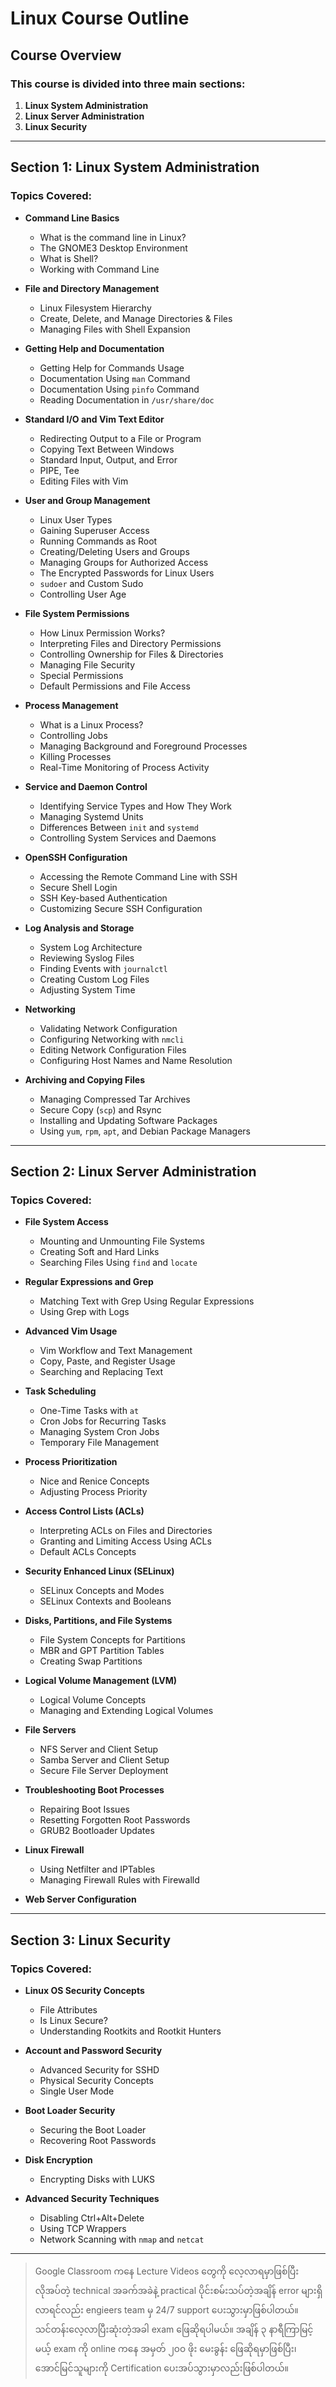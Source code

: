 # Linux Course Outline

## Course Overview

### This course is divided into three main sections:

1. **Linux System Administration**
2. **Linux Server Administration**
3. **Linux Security**

---

## Section 1: Linux System Administration

### Topics Covered:

- **Command Line Basics**
  - What is the command line in Linux?
  - The GNOME3 Desktop Environment
  - What is Shell?
  - Working with Command Line

- **File and Directory Management**
  - Linux Filesystem Hierarchy
  - Create, Delete, and Manage Directories & Files
  - Managing Files with Shell Expansion

- **Getting Help and Documentation**
  - Getting Help for Commands Usage
  - Documentation Using `man` Command
  - Documentation Using `pinfo` Command
  - Reading Documentation in `/usr/share/doc`

- **Standard I/O and Vim Text Editor**
  - Redirecting Output to a File or Program
  - Copying Text Between Windows
  - Standard Input, Output, and Error
  - PIPE, Tee
  - Editing Files with Vim

- **User and Group Management**
  - Linux User Types
  - Gaining Superuser Access
  - Running Commands as Root
  - Creating/Deleting Users and Groups
  - Managing Groups for Authorized Access
  - The Encrypted Passwords for Linux Users
  - `sudoer` and Custom Sudo
  - Controlling User Age

- **File System Permissions**
  - How Linux Permission Works?
  - Interpreting Files and Directory Permissions
  - Controlling Ownership for Files & Directories
  - Managing File Security
  - Special Permissions
  - Default Permissions and File Access

- **Process Management**
  - What is a Linux Process?
  - Controlling Jobs
  - Managing Background and Foreground Processes
  - Killing Processes
  - Real-Time Monitoring of Process Activity

- **Service and Daemon Control**
  - Identifying Service Types and How They Work
  - Managing Systemd Units
  - Differences Between `init` and `systemd`
  - Controlling System Services and Daemons

- **OpenSSH Configuration**
  - Accessing the Remote Command Line with SSH
  - Secure Shell Login
  - SSH Key-based Authentication
  - Customizing Secure SSH Configuration

- **Log Analysis and Storage**
  - System Log Architecture
  - Reviewing Syslog Files
  - Finding Events with `journalctl`
  - Creating Custom Log Files
  - Adjusting System Time

- **Networking**
  - Validating Network Configuration
  - Configuring Networking with `nmcli`
  - Editing Network Configuration Files
  - Configuring Host Names and Name Resolution

- **Archiving and Copying Files**
  - Managing Compressed Tar Archives
  - Secure Copy (`scp`) and Rsync
  - Installing and Updating Software Packages
  - Using `yum`, `rpm`, `apt`, and Debian Package Managers

---

## Section 2: Linux Server Administration

### Topics Covered:

- **File System Access**
  - Mounting and Unmounting File Systems
  - Creating Soft and Hard Links
  - Searching Files Using `find` and `locate`

- **Regular Expressions and Grep**
  - Matching Text with Grep Using Regular Expressions
  - Using Grep with Logs

- **Advanced Vim Usage**
  - Vim Workflow and Text Management
  - Copy, Paste, and Register Usage
  - Searching and Replacing Text

- **Task Scheduling**
  - One-Time Tasks with `at`
  - Cron Jobs for Recurring Tasks
  - Managing System Cron Jobs
  - Temporary File Management

- **Process Prioritization**
  - Nice and Renice Concepts
  - Adjusting Process Priority

- **Access Control Lists (ACLs)**
  - Interpreting ACLs on Files and Directories
  - Granting and Limiting Access Using ACLs
  - Default ACLs Concepts

- **Security Enhanced Linux (SELinux)**
  - SELinux Concepts and Modes
  - SELinux Contexts and Booleans

- **Disks, Partitions, and File Systems**
  - File System Concepts for Partitions
  - MBR and GPT Partition Tables
  - Creating Swap Partitions

- **Logical Volume Management (LVM)**
  - Logical Volume Concepts
  - Managing and Extending Logical Volumes

- **File Servers**
  - NFS Server and Client Setup
  - Samba Server and Client Setup
  - Secure File Server Deployment

- **Troubleshooting Boot Processes**
  - Repairing Boot Issues
  - Resetting Forgotten Root Passwords
  - GRUB2 Bootloader Updates

- **Linux Firewall**
  - Using Netfilter and IPTables
  - Managing Firewall Rules with Firewalld

- **Web Server Configuration**

---

## Section 3: Linux Security

### Topics Covered:

- **Linux OS Security Concepts**
  - File Attributes
  - Is Linux Secure?
  - Understanding Rootkits and Rootkit Hunters

- **Account and Password Security**
  - Advanced Security for SSHD
  - Physical Security Concepts
  - Single User Mode

- **Boot Loader Security**
  - Securing the Boot Loader
  - Recovering Root Passwords

- **Disk Encryption**
  - Encrypting Disks with LUKS

- **Advanced Security Techniques**
  - Disabling Ctrl+Alt+Delete
  - Using TCP Wrappers
  - Network Scanning with `nmap` and `netcat`

---

> Google Classroom ကနေ Lecture Videos တွေကို လေ့လာရမှာဖြစ်ပြီး လိုအပ်တဲ့ technical အခက်အခဲနဲ့ practical ပိုင်းစမ်းသပ်တဲ့အချိန် error များရှိလာရင်လည်း engieers team မှ 24/7 support ပေးသွားမှာဖြစ်ပါတယ်။ သင်တန်းလေ့လာပြီးဆုံးတဲ့အခါ exam ဖြေဆိုရပါမယ်။ အချိန် ၃ နာရီကြာမြင့်မယ့် exam ကို online ကနေ အမှတ် ၂၀၀ ဖိုး မေးခွန်း ဖြေဆိုရမှာဖြစ်ပြီး၊ အောင်မြင်သူများကို Certification ပေးအပ်သွားမှာလည်းဖြစ်ပါတယ်။ 
